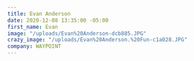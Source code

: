 ```yaml
---
title: Evan Anderson
date: 2020-12-08 13:35:00 -05:00
first_name: Evan
image: "/uploads/Evan%20Anderson-dcb885.JPG"
crazy_image: "/uploads/Evan%20Anderson.%20Fun-c1a028.JPG"
company: WAYPOINT
---
```


